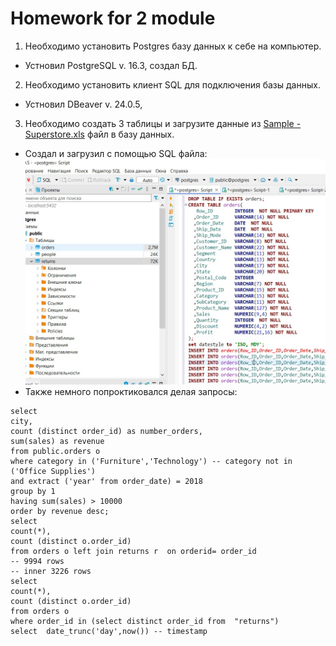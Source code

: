 # Homework for 2 module
1. Необходимо установить Postgres базу данных к себе на компьютер.
* Устновил PostgreSQL v. 16.3, создал БД.
2. Необходимо установить клиент SQL для подключения базы данных.
 * Устновил DBeaver v. 24.0.5, 
 3. Необходимо создать 3 таблицы и загрузите данные из [Sample - Superstore.xls](https://github.com/Azamatter/DataLearn/blob/main/DE-101/Module%231/Sample%20-%20Superstore%20(2).xls) файл в базу данных.
 * Создал и загрузил с помощью SQL файла:
 ![tablinDB](https://github.com/Azamatter/DataLearn/blob/main/DE-101/Module%232/tablinDB.jpg)
* Также немного попроктиковался делая запросы:
```
select
city,
count (distinct order_id) as number_orders,
sum(sales) as revenue
from public.orders o 
where category in ('Furniture','Technology') -- category not in ('Office Supplies')
and extract ('year' from order_date) = 2018
group by 1
having sum(sales) > 10000
order by revenue desc;
select 
count(*),
count (distinct o.order_id)
from orders o left join returns r  on orderid= order_id 
-- 9994 rows 
-- inner 3226 rows
select 
count(*),
count (distinct o.order_id)
from orders o 
where order_id in (select distinct order_id from  "returns")
select  date_trunc('day',now()) -- timestamp